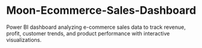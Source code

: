 # Moon-Ecommerce-Sales-Dashboard
Power BI dashboard analyzing e-commerce sales data to track revenue, profit, customer trends, and product performance with interactive visualizations.
